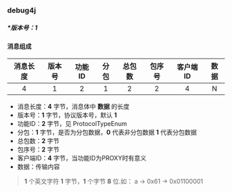 ### debug4j

##### *版本号：1

#### 消息组成

| **消息长度** | **版本号** | **功能ID** | **分包** | **总包数** | **包序号** | **客户端ID** | **数据** |
| :----------: | :--------: | :--------: | :------: | :--------: | :--------: |:---------:| :------: |
|      4       |     1      |     2      |    1     |     2      |     2      |     4     |    N     |


- 消息长度：**4** 字节，消息体中 **数据** 的长度
- 版本号：**1** 字节，协议版本号，默认 **1** 
- 功能ID：**2** 字节，见 ProtocolTypeEnum
- 分包：**1** 字节，是否为分包数据，**0** 代表非分包数据 **1** 代表分包数据 
- 总包数：**2** 字节
- 包序号：**2** 字节
- 客户端ID：**4** 字节，当功能ID为PROXY时有意义
- 数据：传输内容

> **1** 个英文字符 **1** 字节，**1** 个字节 **8** 位.如： a -> 0x61 -> 0x01100001